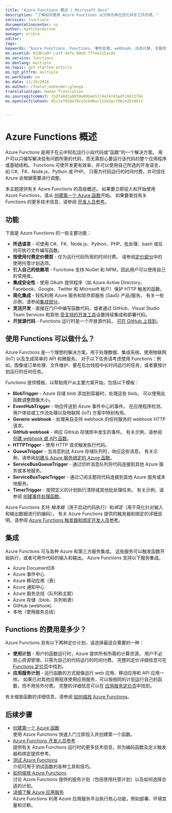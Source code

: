 ```yaml
---
title: "Azure Functions 概述 | Microsoft Docs"
description: "了解如何使用 Azure Functions 以分钟为单位优化异步工作负荷。"
services: functions
documentationcenter: na
author: mattchenderson
manager: erikre
editor: 
tags: 
keywords: "Azure Functions, Functions, 事件处理, webhook, 动态计算, 无服务体系结构"
ms.assetid: 01d6ca9f-ca3f-44fa-b0b9-7ffee115acd4
ms.service: functions
ms.devlang: multiple
ms.topic: get-started-article
ms.tgt_pltfrm: multiple
ms.workload: na
ms.date: 11/20/2016
ms.author: cfowler;mahender;glenga
translationtype: Human Translation
ms.sourcegitcommit: 31d7a8d1abb59e096a657c4a74743adfc0d137b6
ms.openlocfilehash: 01c1e7b58a7dce3c640ac151b3ac708ce2b7d913


---
```

# <a name="azure-functions-overview"></a>Azure Functions 概述
Azure Functions 是用于在云中轻松运行小段代码或“函数”的一个解决方案。 用户可以只编写解决现有问题所需的代码，而无需担心要运行该代码的整个应用程序或基础结构。 Functions 可使开发更有效率，并可以使用自己所选的开发语言，如 C#、F#、Node.js、Python 或 PHP。 只需为代码运行的时间付费，并可信任 Azure 会根据需要进行调整。

本主题提供有关 Azure Functions 的高级概述。 如果要立即投入和开始使用 Azure Functions，请从 [创建第一个 Azure 函数](functions-create-first-azure-function.md)开始。 如果要查找有关 Functions 的更多技术信息，请参阅 [开发人员参考](functions-reference.md)。

## <a name="features"></a>功能
下面是 Azure Functions 的一些主要功能：

* **所选语言** - 可使用 C#、F#、Node.js、Python、PHP、批处理、bash 或任何可执行文件编写函数。
* **按使用付费定价模型** - 仅为运行代码所用的时间付费。 请参阅[定价部分](#pricing)中的使用托管计划选项。  
* **引入自己的依赖项** - Functions 支持 NuGet 和 NPM，因此用户可以使用自己的常用库。  
* **集成安全性** - 使用 OAuth 提供程序（如 Azure Active Directory、Facebook、Google、Twitter 和 Microsoft 帐户）保护 HTTP 触发的函数。  
* **简化集成** - 轻松利用 Azure 服务和软件即服务 (SaaS) 产品/服务。 有关一些示例，请参阅[集成部分](#integrations)。  
* **灵活开发** - 直接在门户中编写函数代码，或者通过 GitHub、Visual Studio Team Services 和其他 [受支持的开发工具](../app-service-web/web-sites-deploy.md#deploy-using-an-ide)设置持续集成和部署代码。  
* **开放源代码** - Functions 运行时是一个开放源代码， [可在 GitHub 上找到](https://github.com/azure/azure-webjobs-sdk-script)。  

## <a name="what-can-i-do-with-functions"></a>使用 Functions 可以做什么？
Azure Functions 是一个理想的解决方案，用于处理数据、集成系统、使用物联网 (IoT) 以及生成简单的 API 和微服务。 对于以下任务请考虑使用 Functions：例如，图像或订单处理、文件维护、要在后台线程中长时间运行的任务，或者要按计划运行的任何任务。 

Functions 提供模板，以帮助用户从主要方案开始，包括以下模板：

* **BlobTrigger** - Azure 存储 blob 添加到容器时，处理这些 blob。 可以使用此函数调整图像大小。
* **EventHubTrigger** - 响应传送到 Azure 事件中心的事件。 在应用程序检测、用户体验或工作流处理以及物联网 (IoT) 方案中特别有用。
* **Generic webhook** - 处理来自支持 webhook 的任何服务的 webhook HTTP 请求。
* **GitHub webhook** - 响应 GitHub 存储库中发生的事件。 有关示例，请参阅 [创建 webhook 或 API 函数](functions-create-a-web-hook-or-api-function.md)。
* **HTTPTrigger** - 使用 HTTP 请求触发执行代码。
* **QueueTrigger** - 当消息到达 Azure 存储队列时，响应这些消息。 有关示例，请参阅[创建与 Azure 服务绑定的 Azure 函数](functions-create-an-azure-connected-function.md)。
* **ServiceBusQueueTrigger** - 通过侦听消息队列将代码连接到其他 Azure 服务或本地服务。 
* **ServiceBusTopicTrigger** - 通过订阅主题将代码连接到其他 Azure 服务或本地服务。 
* **TimerTrigger** - 按预定义的计划执行清除或其他批处理任务。 有关示例，请参阅 [创建事件处理函数](functions-create-an-event-processing-function.md)。

Azure Functions 支持 *触发器*（用于启动代码执行）和*绑定*（用于简化针对输入和输出数据进行的编码）。 有关 Azure Functions 提供的触发器和绑定的详细说明，请参阅 [Azure Functions 触发器和绑定开发人员参考](functions-triggers-bindings.md)。

## <a name="a-nameintegrationsaintegrations"></a><a name="integrations"></a>集成
Azure Functions 可与各种 Azure 和第三方服务集成。 这些服务可以触发函数开始执行，或者可用作代码的输入和输出。 Azure Functions 支持以下服务集成。 

* Azure DocumentDB
* Azure 事件中心 
* Azure 移动应用（表）
* Azure 通知中心
* Azure 服务总线（队列和主题）
* Azure 存储（blob、队列和表） 
* GitHub (webhook)
* 本地（使用服务总线）

## <a name="a-namepricingahow-much-does-functions-cost"></a><a name="pricing"></a>Functions 的费用是多少？
Azure Functions 具有以下两种定价计划，请选择最适合需要的一种： 

* **使用计划** - 用户的函数运行时，Azure 提供所有所需的计算资源。 用户不必担心资源管理，只需为自己的代码运行的时间付费。 完整的定价详细信息可在 [Functions 定价页](/pricing/details/functions)中找到。 
* **应用服务计划** - 运行函数的方式就像运行 web 应用、移动应用和 API 应用一样。 如果已对其他应用程序使用应用服务，可以按相同的计划运行自己的函数，而不用另外付费。 完整的详细信息可以在 [应用服务定价页](/pricing/details/app-service/)中找到。

有关缩放函数的详细信息，请参阅 [如何缩放 Azure Functions](functions-scale.md)。

## <a name="next-steps"></a>后续步骤
* [创建第一个 Azure 函数](functions-create-first-azure-function.md)  
   使用 Azure Functions 快速入门立即投入并创建第一个函数。 
* [Azure Functions 开发人员参考](functions-reference.md)  
   提供有关 Azure Functions 运行时的更多技术信息，并为编码函数及定义触发器和绑定提供参考。
* [测试 Azure Functions](functions-test-a-function.md)  
   介绍可用于测试函数的各种工具和技巧。
* [如何缩放 Azure Functions](functions-scale.md)  
  讨论 Azure Functions 提供的服务计划（包括使用托管计划）以及如何选择合适的计划。 
* [详细了解 Azure 应用服务](../app-service/app-service-value-prop-what-is.md)  
   Azure Functions 利用 Azure 应用服务平台执行核心功能，例如部署、环境变量和诊断。 




<!--HONumber=Nov16_HO4-->


